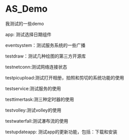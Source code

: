 # AS_Demo
我测试的一些demo

app: 测试选择日期组件

eventsystem：测试服务系统的一些广播

testdraw：测试几种绘图的第三方开源库

testnetconn:测试网络连接状态

testpicupload:测试打开相册，拍照和剪切的系统功能的使用

testservice:测试服务的使用

testtimertask:测三种定时器的使用

testvolley:测试volley的使用

testwaterfall:测试瀑布流的使用

testupdateapp: 测试app的更新功能，包括：下载和安装

